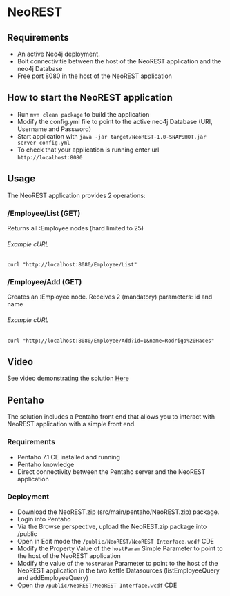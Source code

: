 # NeoREST

Requirements
---
- An active Neo4j deployment.
- Bolt connectivitie between the host of the NeoREST application and the neo4j Database
- Free port 8080 in the host of the NeoREST application

How to start the NeoREST application
---

- Run `mvn clean package` to build the application
- Modify the config.yml file to point to the active neo4j Database (URI, Username and Password)
- Start application with `java -jar target/NeoREST-1.0-SNAPSHOT.jar server config.yml`
- To check that your application is running enter url `http://localhost:8080`

Usage
---
The NeoREST application provides 2 operations:

### /Employee/List (GET)

Returns all :Employee nodes (hard limited to 25)


###### Example cURL

```
curl "http://localhost:8080/Employee/List"
```

### /Employee/Add (GET)

Creates an :Employee node. Receives 2 (mandatory) parameters: id and name

###### Example cURL

```
curl "http://localhost:8080/Employee/Add?id=1&name=Rodrigo%20Haces"
```

Video
---
See video demonstrating the solution [Here](https://youtu.be/_89Q8ugcqMk)

Pentaho
---
The solution includes a Pentaho front end that allows you to interact with NeoREST application with a simple front end.

### Requirements
- Pentaho 7.1 CE installed and running
- Pentaho knowledge
- Direct connectivity between the Pentaho server and the NeoREST application

### Deployment
- Download the NeoREST.zip (src/main/pentaho/NeoREST.zip) package.
- Login into Pentaho
- Via the Browse perspective, upload the NeoREST.zip package into /public
- Open in Edit mode the `/public/NeoREST/NeoREST Interface.wcdf` CDE
- Modify the Property Value of the `hostParam`
 Simple Parameter to point to the host of the NeoREST application
- Modify the value of the `hostParam` Parameter to point to the host of the NeoREST application in the two kettle Datasources (listEmployeeQuery and addEmployeeQuery)
- Open the `/public/NeoREST/NeoREST Interface.wcdf` CDE